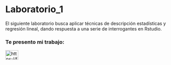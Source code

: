 # Laboratorio_1
El siguiente laboratorio busca aplicar técnicas de descripción estadísticas y regresión lineal, dando respuesta a una serie de interrogantes en Rstudio. 

<h3 align="left">Te presento mi trabajo:</h3>
<p align="left">
<a href="https://felipecatalanperez.github.io/Laboratorio_1/" target="blank"><img align="center" src="https://thumbs.dreamstime.com/b/icono-de-documento-del-s%C3%ADmbolo-azul-en-un-fondo-blanco-137831189.jpg" alt="https://felipecatalanperez.github.io/Laboratorio_1/" height="30" width="40" /></a>
</p>
